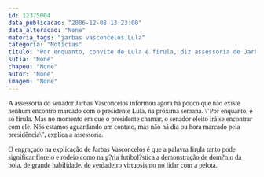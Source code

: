 ```yaml
---
id: 12375004
data_publicacao: "2006-12-08 13:23:00"
data_alteracao: "None"
materia_tags: "jarbas vasconcelos,Lula"
categoria: "Notícias"
titulo: "Por enquanto, convite de Lula é firula, diz assessoria de Jarbas Vasconcelos"
sutia: "None"
chapeu: "None"
autor: "None"
imagem: "None"
---
```

<p><P><FONT face=Verdana>A assessoria do senador Jarbas Vasconcelos informou agora há pouco que não existe nenhum encontro marcado com o presidente Lula, na próxima semana. \"Por enquanto, é só firula. Mas no momento em que o presidente chamar, o senador eleito irá se encontrar com ele. Nós estamos aguardando um contato, mas não há dia ou hora marcado pela presidência\", explica a assessoria.</FONT></P></p>
<p><P><FONT face=Verdana>O engraçado na explicação de Jarbas Vasconcelos é que a palavra firula tanto pode significar floreio e rodeio como na g?ria futibol?stica a demonstração de dom?nio da bola, de grande habilidade, de verdadeiro virtuosismo no lidar com a pelota.</FONT></P> </p>
